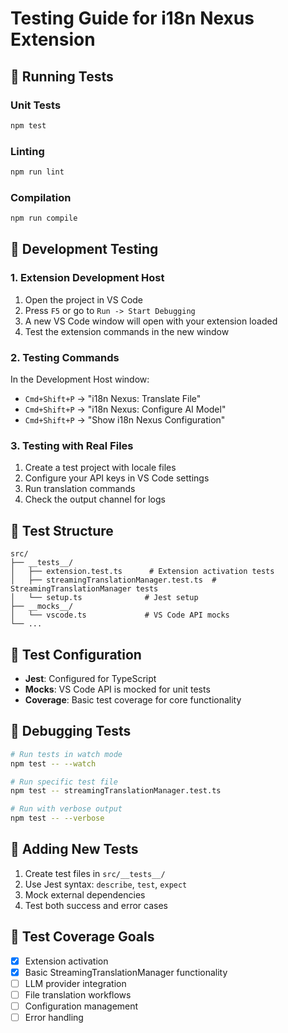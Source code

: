 # Testing Guide for i18n Nexus Extension

## 🧪 Running Tests

### Unit Tests
```bash
npm test
```

### Linting
```bash
npm run lint
```

### Compilation
```bash
npm run compile
```

## 🚀 Development Testing

### 1. Extension Development Host
1. Open the project in VS Code
2. Press `F5` or go to `Run -> Start Debugging`
3. A new VS Code window will open with your extension loaded
4. Test the extension commands in the new window

### 2. Testing Commands
In the Development Host window:
- `Cmd+Shift+P` → "i18n Nexus: Translate File"
- `Cmd+Shift+P` → "i18n Nexus: Configure AI Model"
- `Cmd+Shift+P` → "Show i18n Nexus Configuration"

### 3. Testing with Real Files
1. Create a test project with locale files
2. Configure your API keys in VS Code settings
3. Run translation commands
4. Check the output channel for logs

## 📁 Test Structure

```
src/
├── __tests__/
│   ├── extension.test.ts      # Extension activation tests
│   ├── streamingTranslationManager.test.ts  # StreamingTranslationManager tests
│   └── setup.ts              # Jest setup
├── __mocks__/
│   └── vscode.ts             # VS Code API mocks
└── ...
```

## 🔧 Test Configuration

- **Jest**: Configured for TypeScript
- **Mocks**: VS Code API is mocked for unit tests
- **Coverage**: Basic test coverage for core functionality

## 🐛 Debugging Tests

```bash
# Run tests in watch mode
npm test -- --watch

# Run specific test file
npm test -- streamingTranslationManager.test.ts

# Run with verbose output
npm test -- --verbose
```

## 📝 Adding New Tests

1. Create test files in `src/__tests__/`
2. Use Jest syntax: `describe`, `test`, `expect`
3. Mock external dependencies
4. Test both success and error cases

## 🎯 Test Coverage Goals

- [x] Extension activation
- [x] Basic StreamingTranslationManager functionality
- [ ] LLM provider integration
- [ ] File translation workflows
- [ ] Configuration management
- [ ] Error handling 